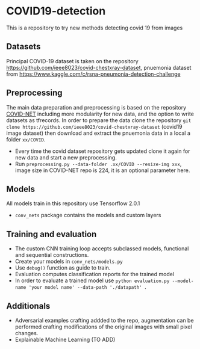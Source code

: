 # COVID19-detection
This is a repository to try new methods detecting covid 19 from images

## Datasets
Principal COVID-19 dataset is taken on the repository https://github.com/ieee8023/covid-chestxray-dataset, pnuemonia dataset from https://www.kaggle.com/c/rsna-pneumonia-detection-challenge

## Preprocessing
The main data preparation and preprocessing is based on the repository [COVID-NET](https://github.com/lindawangg/COVID-Net) including more modularity for new data, and the option to write datasets as tfrecords.
In order to prepare the data clone the repository `git clone https://github.com/ieee8023/covid-chestxray-dataset` (covid19 image dataset) then download and extract the pnuemonia data in a local a folder `xx/COVID`.
* Every time the covid dataset repository gets updated clone it again for new data and start a new preprocessing.
* Run `preprocessing.py --data-folder .xx/COVID --resize-img xxx`, image size in COVID-NET repo is 224, it is an optional parameter here.

## Models 
All models train in this repository use Tensorflow 2.0.1
* `conv_nets` package contains the models and custom layers

## Training and evaluation
* The custom CNN training loop accepts subclassed models, functional and sequential constructions.
* Create your models in `conv_nets/models.py`
* Use `debug()` function as guide to train.
* Evaluation computes classification reports for the trained model
* In order to evaluate a trained model use `python evaluation.py --model-name 'your model name' --data-path './datapath'
`.

## Additionals
* Adversarial examples crafting addded to the repo, augmentation can be performed crafting modifications of the original images with small pixel changes.
* Explainable Machine Learning (TO ADD)

